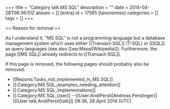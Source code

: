 +++
title = "Category talk:MS SQL"
description = ""
date = 2014-04-28T08:36:51Z
aliases = []
[extra]
id = 17585
[taxonomies]
categories = []
tags = []
+++

== Reason for removal ==

As I understand it, "MS SQL" is not a programming language but a database management system which uses either [[Transact-SQL]] (T-SQL) or [[SQL]] as query languages (see also [[wp:Mssql|Wikipedia]]). Furthermore, the page [[MS SQL]] already redirects to [[Transact-SQL]].

If this page is removed, the following pages should probably also be removed:
* [[Reports:Tasks_not_implemented_in_MS SQL]]
* [[:Category:MS SQL_examples_needing_attention]]
* [[:Category:MS SQL_Implementations]]
* [[:Category:MS SQL_User]]
--[[User:AndiPersti|Andreas Perstinger]] ([[User talk:AndiPersti|talk]]) 08:36, 28 April 2014 (UTC)
